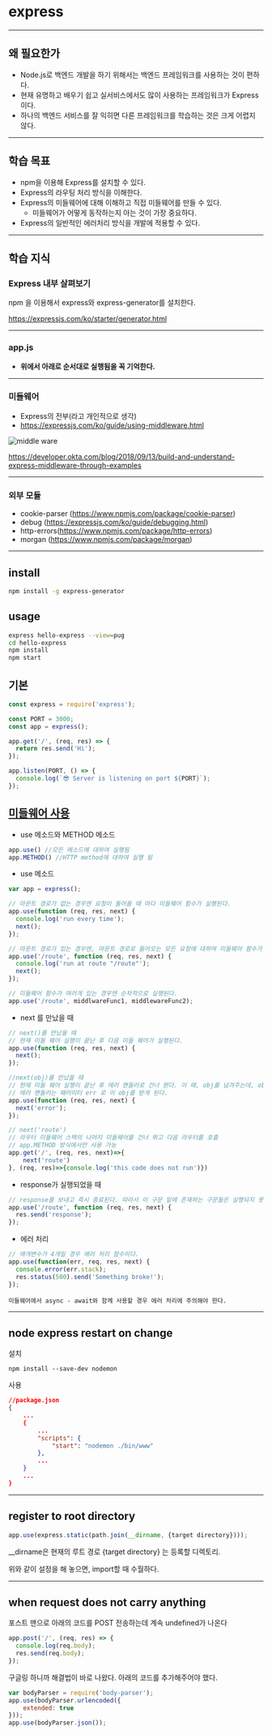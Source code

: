 # express

------

## 왜 필요한가

- Node.js로 백엔드 개발을 하기 위해서는 백엔드 프레임워크를 사용하는 것이 편하다.
- 현재 유명하고 배우기 쉽고 실서비스에서도 많이 사용하는 프레임워크가 Express이다.
- 하나의 백엔드 서비스를 잘 익히면 다른 프레임워크를 학습하는 것은 크게 어렵지 않다.

------

## 학습 목표

- npm을 이용해 Express를 설치할 수 있다.
- Express의 라우팅 처리 방식을 이해한다.
- Express의 미들웨어에 대해 이해하고 직접 미들웨어를 만들 수 있다.
  - 미들웨어가 어떻게 동작하는지 아는 것이 가장 중요하다.
- Express의 일반적인 에러처리 방식을 개발에 적용할 수 있다.

------

## 학습 지식



### Express 내부 살펴보기

npm 을 이용해서 express와 express-generator를 설치한다.

https://expressjs.com/ko/starter/generator.html

------

### app.js

- **위에서 아래로 순서대로 실행됨을 꼭 기억한다.**

------

### 미들웨어

- Express의 전부(라고 개인적으로 생각)
- https://expressjs.com/ko/guide/using-middleware.html

![middle ware](https://developer.okta.com/assets-jekyll/blog/express-middleware-examples/middleware-30b3b30ad54e21d8281719042860f3edd9fb1f40f93150233a08165d908f4631.png)

https://developer.okta.com/blog/2018/09/13/build-and-understand-express-middleware-through-examples

------

### 외부 모듈

- cookie-parser (https://www.npmjs.com/package/cookie-parser)
- debug (https://expressjs.com/ko/guide/debugging.html)
- http-errors(https://www.npmjs.com/package/http-errors)
- morgan (https://www.npmjs.com/package/morgan)

------
## install

```bash
npm install -g express-generator
```

## usage

```bash
express hello-express --view=pug
cd hello-express
npm install
npm start
```

## 기본

```js
const express = require('express');

const PORT = 3000;
const app = express();

app.get('/', (req, res) => {
  return res.send('Hi');
});

app.listen(PORT, () => {
  console.log(`😎 Server is listening on port ${PORT}`);
});

```





## [미들웨어  사용](https://expressjs.com/en/starter/basic-routing.html)

- use 메소드와 METHOD 메소드

```js
app.use() //모든 메소드에 대하여 실행됨
app.METHOD() //HTTP method에 대하여 실행 됨
```

- use 메소드

```js
var app = express();

// 마운트 경로가 없는 경우엔 요청이 들어올 때 마다 미들웨어 함수가 실행된다.
app.use(function (req, res, next) {
  console.log('run every time');
  next();
});

// 마운트 경로가 있는 경우엔, 마운트 경로로 들어오는 모든 요청에 대하여 미들웨어 함수가 실행된다.
app.use('/route', function (req, res, next) {
  console.log('run at route "/route"');
  next();
});

// 미들웨어 함수가 여러개 있는 경우엔 순차적으로 실행된다.
app.use('/route', middlwareFunc1, middlewareFunc2);

```

- next 를 만났을 때

```js
// next()를 만났을 때
// 현재 미들 웨어 실행이 끝난 후 다음 미들 웨어가 실행된다.
app.use(function (req, res, next) {
  next();
});

//next(obj)를 만났을 때 
// 현재 미들 웨어 실행이 끝난 후 에러 핸들러로 건너 뛴다. 이 때, obj를 넘겨주는데, obj로 Error 객체를 넘겨주어야 에러 핸들러에서 에러를 원할히 실행할 수 있다.
// 에러 핸들러는 패러미터 err 로 이 obj를 받게 된다.
app.use(function (req, res, next) {
  next('error');
});

// next('route')
// 라우터 미들웨어 스택의 나머지 미들웨어를 건너 뛰고 다음 라우터를 호출
// app.METHOD 방식에서만 사용 가능
app.get('/', (req, res, next)=>{
    next('route')
}, (req, res)=>{console.log('this code does not run')})
```

- response가 실행되었을 때

```js
// response를 보내고 즉시 종료된다. 따라서 이 구문 밑에 존재하는 구문들은 실행되지 못한다.
app.use('/route', function (req, res, next) {
  res.send('response');
});
```

- 에러 처리

```js
// 매개변수가 4개일 경우 에러 처리 함수이다.
app.use(function(err, req, res, next) {
  console.error(err.stack);
  res.status(500).send('Something broke!');
});
```

	미들웨어에서 async - await와 함께 사용할 경우 에러 처리에 주의해야 한다.

---

## node express restart on change

설치

```shell
npm install --save-dev nodemon
```

사용

```json
//package.json
{
    ...
    {
        ...
        "scripts": {
    		"start": "nodemon ./bin/www"
  		},
        ...
    }
    ...
}
```

---

## register to root directory

```javascript
app.use(express.static(path.join(__dirname, {target directory})));
```

__dirname은 현재의 루트 경로 {target directory} 는 등록할 디렉토리.

위와 같이 설정을 해 놓으면, import할 때 수월하다.

---

## when request does not carry anything

포스트 맨으로 아래의 코드를 POST 전송하는데 계속 undefined가 나온다

```javascript
app.post('/', (req, res) => {
  console.log(req.body);
  res.send(req.body);
});
```

구글링 하니까 해결법이 바로 나왔다. 아래의 코드를 추가해주어야 했다.

```javascript
var bodyParser = require('body-parser');
app.use(bodyParser.urlencoded({
    extended: true
}));
app.use(bodyParser.json());
```

